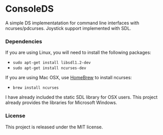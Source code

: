 # ConsoleDS

A simple DS implementatation for command line interfaces with ncurses/pdcurses. Joystick support implemented with SDL.

### Dependencies

If you are using Linux, you will need to install the following packages:

- `sudo apt-get install libsdl1.2-dev`
- `sudo apt-get install ncurses-dev`

If you are using Mac OSX, use [HomeBrew](http://brew.sh) to install ncurses:

- `brew install ncurses`

I have already included the static SDL library for OSX users.
This project already provides the libraries for Microsoft Windows.

### License

This project is released under the MIT license.
